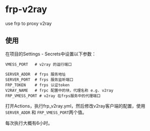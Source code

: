 # frp-v2ray
use frp to proxy v2ray

## 使用

在项目的Settings - Secrets中设置以下参数：

```
VMESS_PORT   # v2ray 的运行端口

SERVER_ADDR  # frps 服务地址
SERVER_PORT  # frps 服务监听端口
FRP_TOKEN    # frps 认证token
V2RAY_NAME   # frpc 配置中的块，代理名称 e.g. v2ray
FRP_VMESS_PORT # v2ray 在frps服务中的代理端口
```

打开Actions，执行frp_v2ray.yml，然后修改v2ray客户端的配置，使用`SERVER_ADDR` 和 `FRP_VMESS_PORT`两个值。

每次执行大概有6小时。
